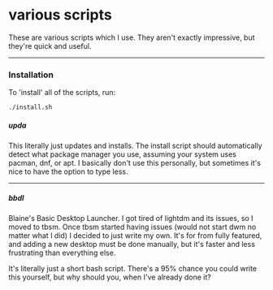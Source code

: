 # various scripts

These are various scripts which I use. They aren't exactly impressive, but they're quick and useful.

___

### Installation

To 'install' all of the scripts, run:
```
./install.sh
```

##### upda

This literally just updates and installs. The install script should automatically detect what package manager you use, assuming your system uses pacman, dnf, or apt. I basically don't use this personally, but sometimes it's nice to have the option to type less.

___

##### bbdl

Blaine's Basic Desktop Launcher. I got tired of lightdm and its issues, so I moved to tbsm. Once tbsm started having issues (would not start dwm no matter what I did) I decided to just write my own. It's for from fully featured, and adding a new desktop must be done manually, but it's faster and less frustrating than everything else.

It's literally just a short bash script. There's a 95% chance you could write this yourself, but why should you, when I've already done it?
